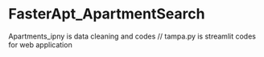 # FasterApt_ApartmentSearch
Apartments_ipny is data cleaning and codes //
tampa.py is streamlit codes for web application
